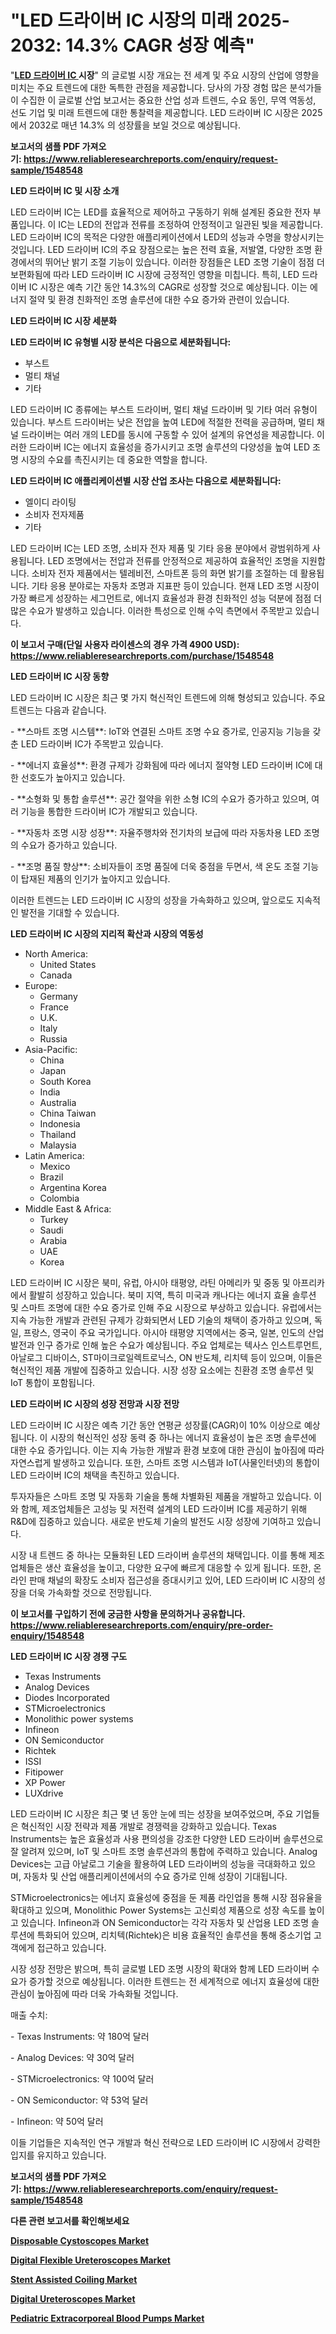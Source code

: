 <p><h1>"LED 드라이버 IC 시장의 미래 2025-2032: 14.3% CAGR 성장 예측"</h1></p><p>"<strong><a href="https://www.reliableresearchreports.com/led-driver-ics-r1548548?utm_campaign=106&utm_medium=7&utm_source=Github&utm_content=ia&utm_term=20032025&utm_id=led-driver-ics">LED 드라이버 IC&nbsp;</a></strong><strong>시장</strong>" 의 글로벌 시장 개요는 전 세계 및 주요 시장의 산업에 영향을 미치는 주요 트렌드에 대한 독특한 관점을 제공합니다. 당사의 가장 경험 많은 분석가들이 수집한 이 글로벌 산업 보고서는 중요한 산업 성과 트렌드, 수요 동인, 무역 역동성, 선도 기업 및 미래 트렌드에 대한 통찰력을 제공합니다. LED 드라이버 IC 시장은 2025에서 2032로 매년 14.3% 의 성장률을 보일 것으로 예상됩니다.&nbsp;</p>
<p><strong>보고서의 샘플 PDF 가져오기:&nbsp;<a href="https://www.reliableresearchreports.com/enquiry/request-sample/1548548?utm_campaign=106&utm_medium=7&utm_source=Github&utm_content=ia&utm_term=20032025&utm_id=led-driver-ics">https://www.reliableresearchreports.com/enquiry/request-sample/1548548</a></strong></p>
<p><strong>LED 드라이버 IC 및 시장 소개</strong></p>
<p><p>LED 드라이버 IC는 LED를 효율적으로 제어하고 구동하기 위해 설계된 중요한 전자 부품입니다. 이 IC는 LED의 전압과 전류를 조정하여 안정적이고 일관된 빛을 제공합니다. LED 드라이버 IC의 목적은 다양한 애플리케이션에서 LED의 성능과 수명을 향상시키는 것입니다. LED 드라이버 IC의 주요 장점으로는 높은 전력 효율, 저발열, 다양한 조명 환경에서의 뛰어난 밝기 조절 기능이 있습니다. 이러한 장점들은 LED 조명 기술이 점점 더 보편화됨에 따라 LED 드라이버 IC 시장에 긍정적인 영향을 미칩니다. 특히, LED 드라이버 IC 시장은 예측 기간 동안 14.3%의 CAGR로 성장할 것으로 예상됩니다. 이는 에너지 절약 및 환경 친화적인 조명 솔루션에 대한 수요 증가와 관련이 있습니다.</p></p>
<p><strong>LED 드라이버 IC 시장 세분화</strong></p>
<p><strong>LED 드라이버 IC 유형별 시장 분석은 다음으로 세분화됩니다:</strong></p>
<p><ul><li>부스트</li><li>멀티 채널</li><li>기타</li></ul></p>
<p><p>LED 드라이버 IC 종류에는 부스트 드라이버, 멀티 채널 드라이버 및 기타 여러 유형이 있습니다. 부스트 드라이버는 낮은 전압을 높여 LED에 적절한 전력을 공급하며, 멀티 채널 드라이버는 여러 개의 LED를 동시에 구동할 수 있어 설계의 유연성을 제공합니다. 이러한 드라이버 IC는 에너지 효율성을 증가시키고 조명 솔루션의 다양성을 높여 LED 조명 시장의 수요를 촉진시키는 데 중요한 역할을 합니다.</p></p>
<p><strong>LED 드라이버 IC 애플리케이션별 시장 산업 조사는 다음으로 세분화됩니다:</strong></p>
<p><ul><li>엘이디 라이팅</li><li>소비자 전자제품</li><li>기타</li></ul></p>
<p><p>LED 드라이버 IC는 LED 조명, 소비자 전자 제품 및 기타 응용 분야에서 광범위하게 사용됩니다. LED 조명에서는 전압과 전류를 안정적으로 제공하여 효율적인 조명을 지원합니다. 소비자 전자 제품에서는 텔레비전, 스마트폰 등의 화면 밝기를 조절하는 데 활용됩니다. 기타 응용 분야로는 자동차 조명과 지표판 등이 있습니다. 현재 LED 조명 시장이 가장 빠르게 성장하는 세그먼트로, 에너지 효율성과 환경 친화적인 성능 덕분에 점점 더 많은 수요가 발생하고 있습니다. 이러한 특성으로 인해 수익 측면에서 주목받고 있습니다.</p></p>
<p><strong>이 보고서 구매(단일 사용자 라이센스의 경우 가격 4900 USD): <a href="https://www.reliableresearchreports.com/purchase/1548548?utm_campaign=106&utm_medium=7&utm_source=Github&utm_content=ia&utm_term=20032025&utm_id=led-driver-ics">https://www.reliableresearchreports.com/purchase/1548548</a></strong></p>
<p><strong>LED 드라이버 IC 시장 동향</strong></p>
<p><p>LED 드라이버 IC 시장은 최근 몇 가지 혁신적인 트렌드에 의해 형성되고 있습니다. 주요 트렌드는 다음과 같습니다.</p><p>- **스마트 조명 시스템**: IoT와 연결된 스마트 조명 수요 증가로, 인공지능 기능을 갖춘 LED 드라이버 IC가 주목받고 있습니다.</p><p>- **에너지 효율성**: 환경 규제가 강화됨에 따라 에너지 절약형 LED 드라이버 IC에 대한 선호도가 높아지고 있습니다.</p><p>- **소형화 및 통합 솔루션**: 공간 절약을 위한 소형 IC의 수요가 증가하고 있으며, 여러 기능을 통합한 드라이버 IC가 개발되고 있습니다.</p><p>- **자동차 조명 시장 성장**: 자율주행차와 전기차의 보급에 따라 자동차용 LED 조명의 수요가 증가하고 있습니다.</p><p>- **조명 품질 향상**: 소비자들이 조명 품질에 더욱 중점을 두면서, 색 온도 조절 기능이 탑재된 제품의 인기가 높아지고 있습니다.</p><p>이러한 트렌드는 LED 드라이버 IC 시장의 성장을 가속화하고 있으며, 앞으로도 지속적인 발전을 기대할 수 있습니다.</p></p>
<p><strong>LED 드라이버 IC 시장의 지리적 확산과 시장의 역동성</strong></p>
<p><ul>
    <li>
        North America:
        <ul>
            <li>United States</li>
            <li>Canada</li>
        </ul>
    </li>
    <li>
        Europe:
        <ul>
            <li>Germany</li>
            <li>France</li>
            <li>U.K.</li>
            <li>Italy</li>
            <li>Russia</li>
        </ul>
    </li>
    <li>
        Asia-Pacific:
        <ul>
            <li>China</li>
            <li>Japan</li>
            <li>South Korea</li>
            <li>India</li>
            <li>Australia</li>
            <li>China Taiwan</li>
            <li>Indonesia</li>
            <li>Thailand</li>
            <li>Malaysia</li>
        </ul>
    </li>
    <li>
        Latin America:
        <ul>
            <li>Mexico</li>
            <li>Brazil</li>
            <li>Argentina Korea</li>
            <li>Colombia</li>
        </ul>
    </li>
    <li>
        Middle East & Africa:
        <ul>
            <li>Turkey</li>
            <li>Saudi</li>
            <li>Arabia</li>
            <li>UAE</li>
            <li>Korea</li>
        </ul>
    </li>
    </ul></p>
<p><p>LED 드라이버 IC 시장은 북미, 유럽, 아시아 태평양, 라틴 아메리카 및 중동 및 아프리카에서 활발히 성장하고 있습니다. 북미 지역, 특히 미국과 캐나다는 에너지 효율 솔루션 및 스마트 조명에 대한 수요 증가로 인해 주요 시장으로 부상하고 있습니다. 유럽에서는 지속 가능한 개발과 관련된 규제가 강화되면서 LED 기술의 채택이 증가하고 있으며, 독일, 프랑스, 영국이 주요 국가입니다. 아시아 태평양 지역에서는 중국, 일본, 인도의 산업 발전과 인구 증가로 인해 높은 수요가 예상됩니다. 주요 업체로는 텍사스 인스트루먼트, 아날로그 디바이스, ST마이크로일렉트로닉스, ON 반도체, 리치텍 등이 있으며, 이들은 혁신적인 제품 개발에 집중하고 있습니다. 시장 성장 요소에는 친환경 조명 솔루션 및 IoT 통합이 포함됩니다.</p></p>
<p><strong>LED 드라이버 IC 시장의 성장 전망과 시장 전망</strong></p>
<p><p>LED 드라이버 IC 시장은 예측 기간 동안 연평균 성장률(CAGR)이 10% 이상으로 예상됩니다. 이 시장의 혁신적인 성장 동력 중 하나는 에너지 효율성이 높은 조명 솔루션에 대한 수요 증가입니다. 이는 지속 가능한 개발과 환경 보호에 대한 관심이 높아짐에 따라 자연스럽게 발생하고 있습니다. 또한, 스마트 조명 시스템과 IoT(사물인터넷)의 통합이 LED 드라이버 IC의 채택을 촉진하고 있습니다.</p><p>투자자들은 스마트 조명 및 자동화 기술을 통해 차별화된 제품을 개발하고 있습니다. 이와 함께, 제조업체들은 고성능 및 저전력 설계의 LED 드라이버 IC를 제공하기 위해 R&D에 집중하고 있습니다. 새로운 반도체 기술의 발전도 시장 성장에 기여하고 있습니다.</p><p>시장 내 트렌드 중 하나는 모듈화된 LED 드라이버 솔루션의 채택입니다. 이를 통해 제조업체들은 생산 효율성을 높이고, 다양한 요구에 빠르게 대응할 수 있게 됩니다. 또한, 온라인 판매 채널의 확장도 소비자 접근성을 증대시키고 있어, LED 드라이버 IC 시장의 성장을 더욱 가속화할 것으로 전망됩니다.</p></p>
<p><strong>이 보고서를 구입하기 전에 궁금한 사항을 문의하거나 공유합니다. <a href="https://www.reliableresearchreports.com/enquiry/pre-order-enquiry/1548548?utm_campaign=106&utm_medium=7&utm_source=Github&utm_content=ia&utm_term=20032025&utm_id=led-driver-ics">https://www.reliableresearchreports.com/enquiry/pre-order-enquiry/1548548</a></strong></p>
<p><strong>LED 드라이버 IC 시장 경쟁 구도</strong></p>
<p><ul><li>Texas Instruments</li><li>Analog Devices</li><li>Diodes Incorporated</li><li>STMicroelectronics</li><li>Monolithic power systems</li><li>Infineon</li><li>ON Semiconductor</li><li>Richtek</li><li>ISSI</li><li>Fitipower</li><li>XP Power</li><li>LUXdrive</li></ul></p>
<p><p>LED 드라이버 IC 시장은 최근 몇 년 동안 눈에 띄는 성장을 보여주었으며, 주요 기업들은 혁신적인 시장 전략과 제품 개발로 경쟁력을 강화하고 있습니다. Texas Instruments는 높은 효율성과 사용 편의성을 강조한 다양한 LED 드라이버 솔루션으로 잘 알려져 있으며, IoT 및 스마트 조명 솔루션과의 통합에 주력하고 있습니다. Analog Devices는 고급 아날로그 기술을 활용하여 LED 드라이버의 성능을 극대화하고 있으며, 자동차 및 산업 애플리케이션에서의 수요 증가로 인해 성장이 기대됩니다.</p><p>STMicroelectronics는 에너지 효율성에 중점을 둔 제품 라인업을 통해 시장 점유율을 확대하고 있으며, Monolithic Power Systems는 고신뢰성 제품으로 성장 속도를 높이고 있습니다. Infineon과 ON Semiconductor는 각각 자동차 및 산업용 LED 조명 솔루션에 특화되어 있으며, 리치텍(Richtek)은 비용 효율적인 솔루션을 통해 중소기업 고객에게 접근하고 있습니다.</p><p>시장 성장 전망은 밝으며, 특히 글로벌 LED 조명 시장의 확대와 함께 LED 드라이버 수요가 증가할 것으로 예상됩니다. 이러한 트렌드는 전 세계적으로 에너지 효율성에 대한 관심이 높아짐에 따라 더욱 가속화될 것입니다. </p><p>매출 수치:</p><p>- Texas Instruments: 약 180억 달러</p><p>- Analog Devices: 약 30억 달러</p><p>- STMicroelectronics: 약 100억 달러</p><p>- ON Semiconductor: 약 53억 달러</p><p>- Infineon: 약 50억 달러</p><p>이들 기업들은 지속적인 연구 개발과 혁신 전략으로 LED 드라이버 IC 시장에서 강력한 입지를 유지하고 있습니다.</p></p>
<p><strong>보고서의 샘플 PDF 가져오기:&nbsp;<a href="https://www.reliableresearchreports.com/enquiry/request-sample/1548548?utm_campaign=106&utm_medium=7&utm_source=Github&utm_content=ia&utm_term=20032025&utm_id=led-driver-ics">https://www.reliableresearchreports.com/enquiry/request-sample/1548548</a></strong></p>
<p><strong></strong></p>
<p><strong></strong></p>
<p><strong></strong></p>
<p><strong></strong></p>
<p><strong>다른 관련 보고서를 확인해보세요</strong></p>
<p><strong><p><a href="https://github.com/gripeluigstt/Market-Research-Report-List-1/blob/main/disposable-cystoscopes-market.md?utm_campaign=106&utm_medium=7&utm_source=Github&utm_content=ia&utm_term=20032025&utm_id=led-driver-ics">Disposable Cystoscopes Market</a></p><p><a href="https://github.com/yepezkommakp/Market-Research-Report-List-1/blob/main/digital-flexible-ureteroscopes-market.md?utm_campaign=106&utm_medium=7&utm_source=Github&utm_content=ia&utm_term=20032025&utm_id=led-driver-ics">Digital Flexible Ureteroscopes Market</a></p><p><a href="https://github.com/warshatulang0/Market-Research-Report-List-1/blob/main/stent-assisted-coiling-market.md?utm_campaign=106&utm_medium=7&utm_source=Github&utm_content=ia&utm_term=20032025&utm_id=led-driver-ics">Stent Assisted Coiling Market</a></p><p><a href="https://github.com/syiqvanyo/Market-Research-Report-List-1/blob/main/digital-ureteroscopes-market.md?utm_campaign=106&utm_medium=7&utm_source=Github&utm_content=ia&utm_term=20032025&utm_id=led-driver-ics">Digital Ureteroscopes Market</a></p><p><a href="https://github.com/minakibanov/Market-Research-Report-List-1/blob/main/pediatric-extracorporeal-blood-pumps-market.md?utm_campaign=106&utm_medium=7&utm_source=Github&utm_content=ia&utm_term=20032025&utm_id=led-driver-ics">Pediatric Extracorporeal Blood Pumps Market</a></p></strong></p>
<p></p>
